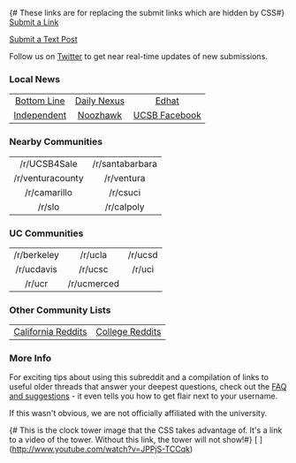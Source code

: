 {# These links are for replacing the submit links which are hidden by CSS#}
[Submit a Link](//reddit.com/r/{{subreddit}}/submit#submitlink)

[Submit a Text Post](//reddit.com/r/{{subreddit}}/submit?selftext=true#selfpost) 

Follow us on [Twitter](http://twitter.com/reddit_ucsb) to get near real-time updates of new submissions.

### Local News

||||
:--:|:--:|:--:
[Bottom Line](http://thebottomline.as.ucsb.edu/)|[Daily Nexus](http://www.dailynexus.com/)|[Edhat](http://www.edhat.com/site/tidbit.cfm?id=1394)
[Independent](http://www.independent.com/)|[Noozhawk](http://www.noozhawk.com/)|[UCSB Facebook](https://www.facebook.com/ucsantabarbara)

### Nearby Communities

|||
:--:|:--:
/r/UCSB4Sale|/r/santabarbara
/r/venturacounty|/r/ventura
/r/camarillo|/r/csuci
/r/slo|/r/calpoly

### UC Communities

||||
:--:|:--:|:--:
/r/berkeley|/r/ucla|/r/ucsd
/r/ucdavis|/r/ucsc|/r/uci
/r/ucr|/r/ucmerced||


### Other Community Lists

|||
:--:|:--:
[California Reddits](/help/faqs/california)|[College Reddits](/help/faqs/college)

### More Info

For exciting tips about using this subreddit and a compilation of links to useful older threads that answer your deepest questions, check out the [FAQ and suggestions](/r/ucsantabarbara/faq) - it even tells you how to get flair next to your username.

If this wasn't obvious, we are not officially affiliated with the university.

{# This is the clock tower image that the CSS takes advantage of. It's a link
to a video of the tower. Without this link, the tower will not show!#}
[ ] (http://www.youtube.com/watch?v=JPPjS-TCCqk)
